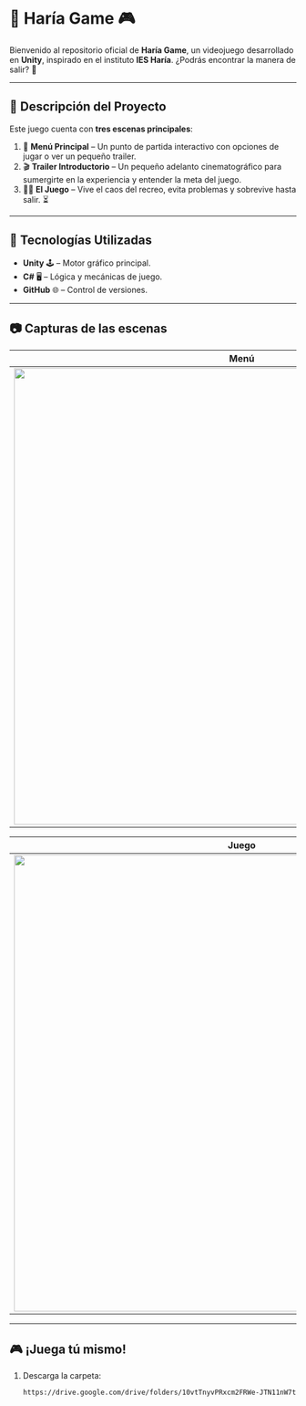 # 🏫 **Haría Game** 🎮

Bienvenido al repositorio oficial de **Haría Game**, un videojuego desarrollado en **Unity**, inspirado en el instituto **IES Haría**. ¿Podrás encontrar la manera de salir? 🚀

---

## 🎥 **Descripción del Proyecto**

Este juego cuenta con **tres escenas principales**:

1. 📜 **Menú Principal** – Un punto de partida interactivo con opciones de jugar o ver un pequeño trailer.
2. 🎬 **Trailer Introductorio** – Un pequeño adelanto cinematográfico para sumergirte en la experiencia y entender la meta del juego.
3. 🏃‍♂️ **El Juego** – Vive el caos del recreo, evita problemas y sobrevive hasta salir. ⏳

---

## 🔧 **Tecnologías Utilizadas**

- **Unity** 🕹️ – Motor gráfico principal.
- **C#** 🖥️ – Lógica y mecánicas de juego.
- **GitHub** 🌐 – Control de versiones.

---

## 📷 Capturas de las escenas
| Menú | Tráiler |
| -------------- | --------------- |
| <img width="800" src="https://github.com/user-attachments/assets/d2268ecd-f2c0-4498-abda-ba55eff6e08c"> | <img width="800" src="https://github.com/user-attachments/assets/a5004b8d-d8ce-4548-9610-cdcd1afd6d04"> |


| Juego | Pantalla de derrota |
| -------------- | --------------- |
| <img width="800" src="https://github.com/user-attachments/assets/da460117-c1e1-47f4-8c64-81c5a09cefc8"> | <img width="800" src="https://github.com/user-attachments/assets/23917921-d75e-4bdf-b363-6081616ad2cd"> |

---


## 🎮 **¡Juega tú mismo!**

1. Descarga la carpeta:
   ```sh
   https://drive.google.com/drive/folders/10vtTnyvPRxcm2FRWe-JTN11nW7tP_eey?usp=sharing
